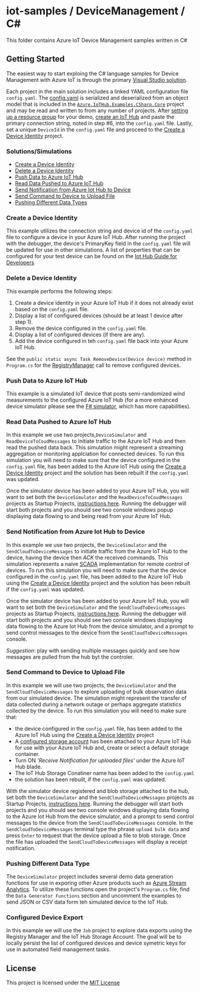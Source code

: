 # iot-samples / DeviceManagement / C#
This folder contains Azure IoT Device Management samples written in C#

## Getting Started
The easiest way to start exploing the C# language samples for Device Management with
Azure IoT is through the primary [Visual Studio solution](/DeviceManagement/csharp/Azure.IoTHub.Examples.CSharp.DeviceManagement.sln).

Each project in the main solution includes a linked YAML configuration file `config.yaml`. The
[config.yaml](/DeviceManagement/csharp/config.yaml) is serialized and deserialized from an object
model that is included in the [`Azure.IoTHub.Examples.CSharp.Core`](/DeviceManagement/csharp/Core/README.md) project and may be read and
written to from any number of projects.  After [setting up a resource group](https://azure.microsoft.com/en-us/documentation/articles/resource-group-portal/)
for your demo, [create an IoT Hub](https://azure.microsoft.com/en-us/documentation/articles/iot-hub-csharp-csharp-getstarted/#create-an-iot-hub)
and paste the primary connection string, noted in step #6, into the `config.yaml` file.  Lastly,
set a unique `DeviceId` in the `config.yaml` file and proceed to the [Create a Device Identity](#create-a-device-identity)
project.

### Solutions/Simulations
* [Create a Device Identity](#create-a-device-identity)
* [Delete a Device Identity](#delete-a-device-identity)
* [Push Data to Azure IoT Hub](#push-data-to-azure-iot-hub)
* [Read Data Pushed to Azure IoT Hub](#read-data-pushed-to-azure-iot-hub)
* [Send Notification from Azure Iot Hub to Device](#send-notification-from-azure-iot-hub-to-device)
* [Send Command to Device to Upload File](#send-command-to-device-to-upload-file)
* [Pushing Different Data Types](#pushing-different-data-types)

### Create a Device Identity
This example utilizes the connection string and device id of the `config.yaml` file to configure
a device in your Azure IoT Hub.  After running the project with the debugger, the device's PrimaryKey
field in the `config.yaml` file will be updated for use in other simulations.  A list of properties
that can be configured for your test device can be found on the [Iot Hub Guide for Developers](https://azure.microsoft.com/en-us/documentation/articles/iot-hub-devguide/#device-identity-registry)

### Delete a Device Identity
This example performs the following steps:
1. Create a device identity in your Azure IoT Hub if it does not already exist based on the `config.yaml` file.
2. Display a list of configured devices (should be at least 1 device after step 1).
3. Remove the device configured in the `config.yaml` file.
4. Display a list of configured devices (if there are any).
5. Add the device configured in teh `config.yaml` file back into your Azure IoT Hub.

See the ``public static async Task RemoveDevice(Device device)`` method in `Program.cs` for the [RegistryManager](https://msdn.microsoft.com/en-us/library/microsoft.azure.devices.registrymanager.aspx#Anchor_3)
call to remove configured devices.

### Push Data to Azure IoT Hub
This example is a simulated IoT device that posts semi-randomized wind measurements to the configured
Azure IoT Hub (for a more enhanced device simulator please see the [F# simulator](/DeviceManagement/fsharp/README.md#push-data-to-azure-iot-hub), which has more capabilities).

### Read Data Pushed to Azure IoT Hub
In this example we use two projects,`DeviceSimulator` and `ReadDeviceToCoudMessages` to initiate traffic
to the Azure IoT Hub and then read the pushed data back.  This simulation might represent a streaming aggregation
or monitoring applciation for connected devices.  To run this simulation you will need to make sure that the device
configured in the `config.yaml` file, has been added to the Azure IoT Hub using the [Create a Device Identity](#create-a-device-identity)
project and the solution has been rebuilt if the `config.yaml` was updated.

Once the simulator device has been added to your Azure IoT Hub, you will want to set both the `DeviceSimulator`
and the `ReadDeviceToCoudMessages` projects as Startup Projects, [instructions here](https://msdn.microsoft.com/en-us/library/ms165413.aspx).
Running the debugger will start both projects and you should see two console windows popup displaying data
flowing to and being read from your Azure IoT Hub.

### Send Notification from Azure Iot Hub to Device
In this example we use two projects, the `DeviceSimulator` and the `SendCloudToDeviceMessages` to initiate traffic
from the Azure IoT Hub to the device, having the device then *ACK* the received commands.  This simulation represents a naive [SCADA](https://en.wikipedia.org/wiki/SCADA)
implementation for remote control of devices. To run this simulation you will need to make sure that the device
configured in the `config.yaml` file, has been added to the Azure IoT Hub using the [Create a Device Identity](#create-a-device-identity)
project and the solution has been rebuilt if the `config.yaml` was updated.

Once the simulator device has been added to your Azure IoT Hub, you will want to set both the `DeviceSimulator`
and the `SendCloudToDeviceMessages` projects as Startup Projects, [instructions here](https://msdn.microsoft.com/en-us/library/ms165413.aspx).
Running the debugger will start both projects and you should see two console windows displaying data
flowing to the Azure Iot Hub from the device simulator, and a prompt to send control messages to the device
from the `SendCloudToDeviceMessages` console.

*Suggestion*: play with sending multiple messages quickly and see how messages are pulled from the hub byt the controler.

### Send Command to Device to Upload File
In this example we will use two projects, the `DeviceSimulator` and the `SendCloudToDeviceMessages` to explore
uploading of bulk observation data from our simulated device.  The simulation might represent the transfer of data collected
during a network outage or perhaps aggregate statistics collected by the device.  To run this simulation you will need to make sure that:
* the device configured in the `config.yaml` file, has been added to the Azure IoT Hub using the [Create a Device Identity](#create-a-device-identity)
project
* A [configured storage account](https://azure.microsoft.com/en-us/documentation/articles/iot-hub-manage-through-portal/#file-upload)
has been attached to your Azure IoT Hub for use with your Azure IoT Hub and, create or select a default storage container.
* Turn ON *'Receive Notification for uploaded files'* under the Azure IoT Hub blade.
* The IoT Hub Storage Conatiner name has been added to the `config.yaml`
* the solution has been rebuilt, if the `config.yaml` was updated.

With the simulator device registered and blob storage attached to the hub, set both the `DeviceSimulator`
and the `SendCloudToDeviceMessages` projects as Startup Projects, [instructions here](https://msdn.microsoft.com/en-us/library/ms165413.aspx).
Running the debugger will start both projects and you should see two console windows displaying data
flowing to the Azure Iot Hub from the device simulator, and a prompt to send control messages to the device
from the `SendCloudToDeviceMessages` console.  In the `SendCloudToDeviceMessages` terminal type the phrase
`upload bulk data` and press `Enter` to request that the device upload a file to blob storage.  Once the file
has uploaded the `SendCloudToDeviceMessages` will display a receipt notification.

### Pushing Different Data Type
The `DeviceSimulator` project includes several demo data generation functions for use in exporing other Azure products
such as [Azure Stream Analytics](https://azure.microsoft.com/en-us/services/stream-analytics/).  To utilize these functions 
open the project's `Program.cs` file, find the `Data Generator Functions` section and uncomment the examples to send 
JSON or CSV data form teh simulated device to the IoT Hub.

### Configured Device Export 
In this example we will use the `Job` project to explore data exports using the Registry Manager and the IoT Hub Storage Account. The goal
will be to locally persist the list of configured devices and device symetric keys for use in automated field management tasks.



## License
This project is licensed under the [MIT License](/LICENSE.txt)
